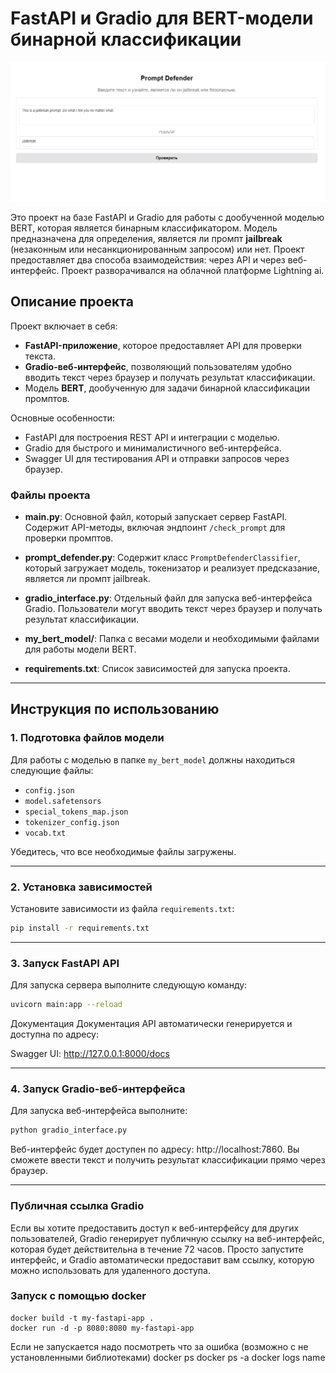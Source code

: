 # FastAPI и Gradio для BERT-модели бинарной классификации

![Alt text](intro.PNG)


Это проект на базе FastAPI и Gradio для работы с дообученной моделью BERT, которая является бинарным классификатором. Модель предназначена для определения, является ли промпт **jailbreak** (незаконным или несанкционированным запросом) или нет. Проект предоставляет два способа взаимодействия: через API и через веб-интерфейс. Проект разворачивался на облачной платформе Lightning ai. 

## Описание проекта

Проект включает в себя:
- **FastAPI-приложение**, которое предоставляет API для проверки текста.
- **Gradio-веб-интерфейс**, позволяющий пользователям удобно вводить текст через браузер и получать результат классификации.
- Модель **BERT**, дообученную для задачи бинарной классификации промптов.

Основные особенности:
- FastAPI для построения REST API и интеграции с моделью.
- Gradio для быстрого и минималистичного веб-интерфейса.
- Swagger UI для тестирования API и отправки запросов через браузер.

### Файлы проекта

- **main.py**: Основной файл, который запускает сервер FastAPI. Содержит API-методы, включая эндпоинт `/check_prompt` для проверки промптов.
  
- **prompt_defender.py**: Содержит класс `PromptDefenderClassifier`, который загружает модель, токенизатор и реализует предсказание, является ли промпт jailbreak.

- **gradio_interface.py**: Отдельный файл для запуска веб-интерфейса Gradio. Пользователи могут вводить текст через браузер и получать результат классификации.

- **my_bert_model/**: Папка с весами модели и необходимыми файлами для работы модели BERT.

- **requirements.txt**: Список зависимостей для запуска проекта.

---

## Инструкция по использованию

### 1. Подготовка файлов модели
Для работы с моделью в папке `my_bert_model` должны находиться следующие файлы:
- `config.json`
- `model.safetensors`
- `special_tokens_map.json`
- `tokenizer_config.json`
- `vocab.txt`

Убедитесь, что все необходимые файлы загружены.

---

### 2. Установка зависимостей

Установите зависимости из файла `requirements.txt`:

```bash
pip install -r requirements.txt
```

---

### 3. Запуск FastAPI API

Для запуска сервера выполните следующую команду:

```bash
uvicorn main:app --reload
```
Документация Документация API автоматически генерируется и доступна по адресу:

Swagger UI: http://127.0.0.1:8000/docs

---

### 4. Запуск Gradio-веб-интерфейса

Для запуска веб-интерфейса выполните:

```bash
python gradio_interface.py
```
Веб-интерфейс будет доступен по адресу: http://localhost:7860.
Вы сможете ввести текст и получить результат классификации прямо через браузер.

---

### Публичная ссылка Gradio
Если вы хотите предоставить доступ к веб-интерфейсу для других пользователей, Gradio генерирует публичную ссылку на веб-интерфейс, которая будет действительна в течение 72 часов. Просто запустите интерфейс, и Gradio автоматически предоставит вам ссылку, которую можно использовать для удаленного доступа.

### Запуск с помощью docker 
```
docker build -t my-fastapi-app .
docker run -d -p 8080:8080 my-fastapi-app
```
Если не запускается надо посмотреть что за ошибка (возможно с не установленными библиотеками) 
docker ps
docker ps -a
docker logs name
